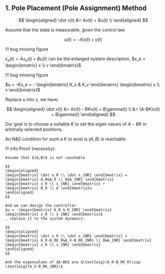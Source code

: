 ## 1. Pole Placement (Pole Assignment) Method

$$
\begin{aligned}
\dot x(t) &= Ax(t) + Bu(t) \\
\end{aligned}
$$

Assume that the state is measurable, given the control law:

$$
u(t) = -Kx(t) + \gamma(t)
$$

!!! bug 
    missing figure

$\dot x_e(t) = Ax_e(t) + Bu(t)$ can be the enlarged system description, $x_e = \begin{bmatrix} x \\ v \end{bmatrix}$

!!! bug
    missing figure
 
$u = -Kx_e = - \begin{bmatrix} K_x & K_v \end{bmatrix} \begin{bmatrix} x \\ v \end{bmatrix}$

Replace $u$ into $x$, we have:

$$
\begin{aligned}
\dot x(t) &= Ax(t) - BKx(t) + B\gamma(t) \\
&= (A-BK)x(t) + B\gamma(t)
\end{aligned}
$$

Our goal is to choose a suitable $K$ to set the eigen values of $A-BK$ in arbitraily selected positions.

An N&S condition for such a $K$ to exist is $(A,B)$ is reachable.

!!! info
    Proof (necessity):

    Assume that $(A,B)$ is not reachable

    $$
    \begin{aligned}
    \begin{bmatrix} \dot x_R \\ \dot x_{NR} \end{bmatrix} = 
    \begin{bmatrix} A_R&A_X \\ 0&A_{NR} \end{bmatrix}
    \begin{bmatrix} x_R \\ x_{NR} \end{bmatrix} + 
    \begin{bmatrix} B_R \\ 0 \end{bmatrix}u
    \end{aligned}
    $$

    And we can design the controller 
    $u = -\begin{bmatrix} K_R & K_{NR} \end{bmatrix} 
    \begin{bmatrix} x_R \\ x_{NR} \end{bmatrix}$
    , replace it to the system dynamics:

    $$
    \begin{aligned}
    \begin{bmatrix} \dot x_R \\ \dot x_{NR} \end{bmatrix} = 
    \begin{bmatrix} A_R-B_RK_R&A_X-B_RK_{NR} \\ 0&A_{NR} \end{bmatrix}
    \begin{bmatrix} x_R \\ x_{NR} \end{bmatrix}
    \end{aligned}
    $$

    And the eigenvalues of $A-BK$ are $\text{eig}(A_R-B_RK_R)\cup \text{eig}(A_X-B_RK_{NR})$